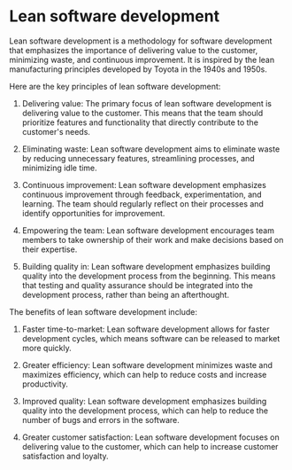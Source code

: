 # Lean software development

Lean software development is a methodology for software development that emphasizes the importance of delivering value to the customer, minimizing waste, and continuous improvement. It is inspired by the lean manufacturing principles developed by Toyota in the 1940s and 1950s.

Here are the key principles of lean software development:

1. Delivering value: The primary focus of lean software development is delivering value to the customer. This means that the team should prioritize features and functionality that directly contribute to the customer's needs.

2. Eliminating waste: Lean software development aims to eliminate waste by reducing unnecessary features, streamlining processes, and minimizing idle time.

3. Continuous improvement: Lean software development emphasizes continuous improvement through feedback, experimentation, and learning. The team should regularly reflect on their processes and identify opportunities for improvement.

4. Empowering the team: Lean software development encourages team members to take ownership of their work and make decisions based on their expertise.

5. Building quality in: Lean software development emphasizes building quality into the development process from the beginning. This means that testing and quality assurance should be integrated into the development process, rather than being an afterthought.

The benefits of lean software development include:

1. Faster time-to-market: Lean software development allows for faster development cycles, which means software can be released to market more quickly.

2. Greater efficiency: Lean software development minimizes waste and maximizes efficiency, which can help to reduce costs and increase productivity.

3. Improved quality: Lean software development emphasizes building quality into the development process, which can help to reduce the number of bugs and errors in the software.

4. Greater customer satisfaction: Lean software development focuses on delivering value to the customer, which can help to increase customer satisfaction and loyalty.
